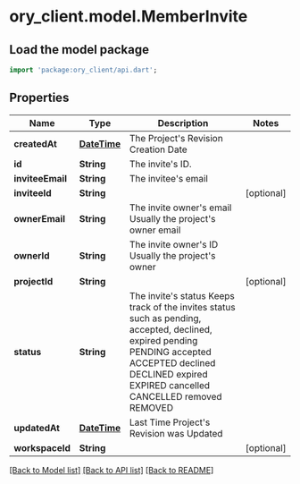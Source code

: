 # ory_client.model.MemberInvite

## Load the model package
```dart
import 'package:ory_client/api.dart';
```

## Properties
Name | Type | Description | Notes
------------ | ------------- | ------------- | -------------
**createdAt** | [**DateTime**](DateTime.md) | The Project's Revision Creation Date | 
**id** | **String** | The invite's ID. | 
**inviteeEmail** | **String** | The invitee's email | 
**inviteeId** | **String** |  | [optional] 
**ownerEmail** | **String** | The invite owner's email Usually the project's owner email | 
**ownerId** | **String** | The invite owner's ID Usually the project's owner | 
**projectId** | **String** |  | [optional] 
**status** | **String** | The invite's status Keeps track of the invites status such as pending, accepted, declined, expired pending PENDING accepted ACCEPTED declined DECLINED expired EXPIRED cancelled CANCELLED removed REMOVED | 
**updatedAt** | [**DateTime**](DateTime.md) | Last Time Project's Revision was Updated | 
**workspaceId** | **String** |  | [optional] 

[[Back to Model list]](../README.md#documentation-for-models) [[Back to API list]](../README.md#documentation-for-api-endpoints) [[Back to README]](../README.md)


